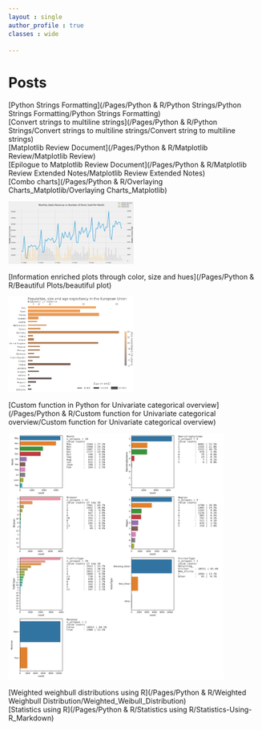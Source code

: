 ```yaml
---
layout : single
author_profile : true
classes : wide

---
```

# Posts

[Python Strings Formatting](/Pages/Python & R/Python Strings/Python Strings Formatting/Python Strings Formatting)  
[Convert strings to multiline strings](/Pages/Python & R/Python Strings/Convert strings to multiline strings/Convert string to multiline strings)  
[Matplotlib Review Document](/Pages/Python & R/Matplotlib Review/Matplotlib Review)  
[Epilogue to Matplotlib Review Document](/Pages/Python & R/Matplotlib Review Extended Notes/Matplotlib Review Extended Notes)  
[Combo charts](/Pages/Python & R/Overlaying Charts_Matplotlib/Overlaying Charts_Matplotlib)  

<img src="/Pages/Python & R/Overlaying Charts_Matplotlib/output_34_0.png" alt="drawing" width="250"/>  

[Information enriched plots through color, size and hues](/Pages/Python & R/Beautiful Plots/beautiful plot)  

<img src="/Pages/Python & R/Beautiful Plots/beautiful plot_0.png" alt="drawing" width="250"/>  

[Custom function in Python for Univariate categorical overview](/Pages/Python & R/Custom function for Univariate categorical overview/Custom function for Univariate categorical overview)  

<img src="/Pages/Python & R/Custom function for Univariate categorical overview/online_shopper_purchasing_intention_dataset.png" alt="drawing" width="430"/>

[Weighted weighbull distributions using R](/Pages/Python & R/Weighted Weighbull Distribution/Weighted_Weibull_Distribution)  
[Statistics using R](/Pages/Python & R/Statistics using R/Statistics-Using-R_Markdown)
